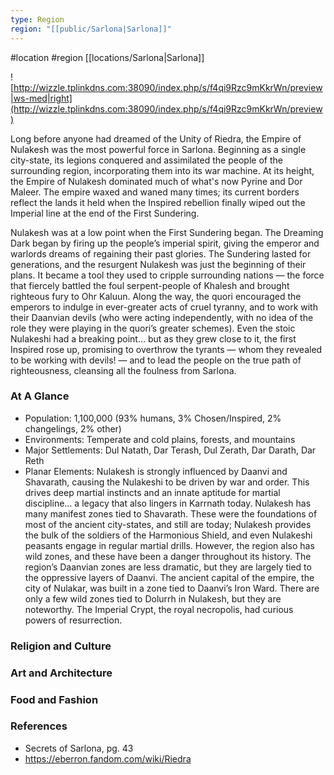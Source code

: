 ```yaml
---
type: Region
region: "[[public/Sarlona|Sarlona]]"
---
```

 #location #region [[locations/Sarlona|Sarlona]]

![http://wizzle.tplinkdns.com:38090/index.php/s/f4qi9Rzc9mKkrWn/preview|ws-med|right](http://wizzle.tplinkdns.com:38090/index.php/s/f4qi9Rzc9mKkrWn/preview)

Long before anyone had dreamed of the Unity of Riedra, the Empire of Nulakesh was the most powerful force in Sarlona. Beginning as a single city-state, its legions conquered and assimilated the people of the surrounding region, incorporating them into its war machine. At its height, the Empire of Nulakesh dominated much of what's now Pyrine and Dor Maleer. The empire waxed and waned many times; its current borders reflect the lands it held when the Inspired rebellion finally wiped out the Imperial line at the end of the First Sundering.

Nulakesh was at a low point when the First Sundering began. The Dreaming Dark began by firing up the people’s imperial spirit, giving the emperor and warlords dreams of regaining their past glories. The Sundering lasted for generations, and the resurgent Nulakesh was just the beginning of their plans. It became a tool they used to cripple surrounding nations — the force that fiercely battled the foul serpent-people of Khalesh and brought righteous fury to Ohr Kaluun. Along the way, the quori encouraged the emperors to indulge in ever-greater acts of cruel tyranny, and to work with their Daanvian devils (who were acting independently, with no idea of the role they were playing in the quori’s greater schemes). Even the stoic Nulakeshi had a breaking point… but as they grew close to it, the first Inspired rose up, promising to overthrow the tyrants — whom they revealed to be working with devils! — and to lead the people on the true path of righteousness, cleansing all the foulness from Sarlona.

### At A Glance

* Population: 1,100,000 (93% humans, 3% Chosen/Inspired, 2% changelings, 2% other)
* Environments: Temperate and cold plains, forests, and mountains
* Major Settlements: Dul Natath, Dar Terash, Dul Zerath, Dar Darath, Dar Reth
* Planar Elements: Nulakesh is strongly influenced by Daanvi and Shavarath, causing the Nulakeshi to be driven by war and order. This drives deep martial instincts and an innate aptitude for martial discipline… a legacy that also lingers in Karrnath today. Nulakesh has many manifest zones tied to Shavarath. These were the foundations of most of the ancient city-states, and still are today; Nulakesh provides the bulk of the soldiers of the Harmonious Shield, and even Nulakeshi peasants engage in regular martial drills. However, the region also has wild zones, and these have been a danger throughout its history.  The region’s Daanvian zones are less dramatic, but they are largely tied to the oppressive layers of Daanvi. The ancient capital of the empire, the city of Nulakar, was built in a zone tied to Daanvi’s Iron Ward. There are only a few wild zones tied to Dolurrh in Nulakesh, but they are noteworthy. The Imperial Crypt, the royal necropolis, had curious powers of resurrection.

### Religion and Culture



### Art and Architecture



### Food and Fashion



### References

* Secrets of Sarlona, pg. 43
* https://eberron.fandom.com/wiki/Riedra
